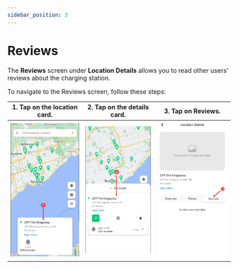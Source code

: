 ```yaml
---
sidebar_position: 3
---
```

# Reviews

The **Reviews** screen under **Location Details** allows you to read other users' reviews about the charging station.

To navigate to the Reviews screen, follow these steps:

| 1. Tap on the location card. | 2. Tap on the details card. |   3. Tap on Reviews.   |
| :--------------------------: | :-------------------------: | :--------------------: |
|    ![Overview](img/1.jpg)    |   ![Overview](img/2.jpg)    | ![Overview](img/5.jpg) |
